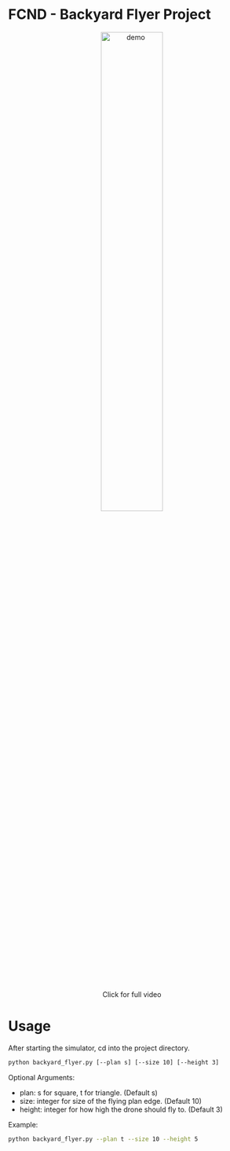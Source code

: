 # FCND - Backyard Flyer Project

<p align="center">
 <a href="https://www.youtube.com/watch?v=qXo-M5-zZlY"><img src="./asset/backyardflyer.gif" alt="demo" width="50%" height="50%"></a>
 <br>Click for full video
</p>

# Usage
After starting the simulator, cd into the project directory.

```sh
python backyard_flyer.py [--plan s] [--size 10] [--height 3]
```
Optional Arguments:
  * plan: s for square, t for triangle. (Default s)
  * size: integer for size of the flying plan edge. (Default 10)
  * height: integer for how high the drone should fly to. (Default 3)

Example:
```sh
python backyard_flyer.py --plan t --size 10 --height 5
```
